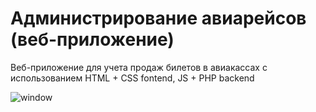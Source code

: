 # Администрирование авиарейсов (веб-приложение)
Веб-приложение для учета продаж билетов в авиакассах с использованием HTML + CSS fontend, JS + PHP backend


![window](https://user-images.githubusercontent.com/57669173/197399797-1d7744ec-7099-47a4-9613-f868d53858ca.JPG)
